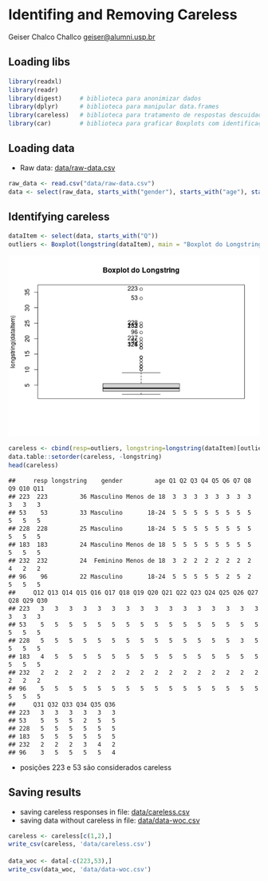 Identifing and Removing Careless
================
Geiser Chalco Challco <geiser@alumni.usp.br>

## Loading libs

``` r
library(readxl)
library(readr)
library(digest)     # biblioteca para anonimizar dados
library(dplyr)      # biblioteca para manipular data.frames
library(careless)   # biblioteca para tratamento de respostas descuidadas
library(car)        # biblioteca para graficar Boxplots com identificação de pontos
```

## Loading data

-   Raw data: [data/raw-data.csv](data/raw-data.csv)

``` r
raw_data <- read.csv("data/raw-data.csv")
data <- select(raw_data, starts_with("gender"), starts_with("age"), starts_with("Q"))
```

## Identifying careless

``` r
dataItem <- select(data, starts_with("Q"))
outliers <- Boxplot(longstring(dataItem), main = "Boxplot do Longstring") 
```

![](00-careless_files/figure-gfm/unnamed-chunk-3-1.png)<!-- -->

``` r
careless <- cbind(resp=outliers, longstring=longstring(dataItem)[outliers], data[outliers,])
data.table::setorder(careless, -longstring)
head(careless)
```

    ##     resp longstring    gender         age Q1 Q2 Q3 Q4 Q5 Q6 Q7 Q8 Q9 Q10 Q11
    ## 223  223         36 Masculino Menos de 18  3  3  3  3  3  3  3  3  3   3   3
    ## 53    53         33 Masculino       18-24  5  5  5  5  5  5  5  5  5   5   5
    ## 228  228         25 Masculino       18-24  5  5  5  5  5  5  5  5  5   5   5
    ## 183  183         24 Masculino Menos de 18  5  5  5  5  5  5  5  5  5   5   5
    ## 232  232         24  Feminino Menos de 18  3  2  2  2  2  2  2  2  4   2   2
    ## 96    96         22 Masculino       18-24  5  5  5  5  5  2  5  2  5   5   5
    ##     Q12 Q13 Q14 Q15 Q16 Q17 Q18 Q19 Q20 Q21 Q22 Q23 Q24 Q25 Q26 Q27 Q28 Q29 Q30
    ## 223   3   3   3   3   3   3   3   3   3   3   3   3   3   3   3   3   3   3   3
    ## 53    5   5   5   5   5   5   5   5   5   5   5   5   5   5   5   5   5   5   5
    ## 228   5   5   5   5   5   5   5   5   5   5   5   5   5   5   3   5   5   5   5
    ## 183   4   5   5   5   5   5   5   5   5   5   5   5   5   5   5   5   5   5   5
    ## 232   2   2   2   2   2   2   2   2   2   2   2   2   2   2   2   2   2   2   2
    ## 96    5   5   5   5   5   5   5   5   5   5   5   5   5   5   5   5   5   5   5
    ##     Q31 Q32 Q33 Q34 Q35 Q36
    ## 223   3   3   3   3   3   3
    ## 53    5   5   5   2   5   5
    ## 228   5   5   5   5   5   5
    ## 183   5   5   5   5   5   5
    ## 232   2   2   2   3   4   2
    ## 96    3   5   5   5   5   4

-   posições 223 e 53 são considerados careless

## Saving results

-   saving careless responses in file:
    [data/careless.csv](data/careless.csv)
-   saving data without careless in file:
    [data/data-woc.csv](data/data-woc.csv)

``` r
careless <- careless[c(1,2),]
write_csv(careless, 'data/careless.csv')

data_woc <- data[-c(223,53),]
write_csv(data_woc, 'data/data-woc.csv')
```

